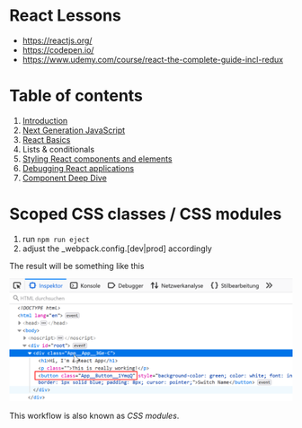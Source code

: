 # React Lessons

- https://reactjs.org/
- https://codepen.io/
- https://www.udemy.com/course/react-the-complete-guide-incl-redux

# Table of contents

1. [Introduction](./chapter-1.md)
2. [Next Generation JavaScript](./chapter-2.md)
3. [React Basics](./chapter-3.md)
4. Lists & conditionals
5. [Styling React components and elements](./chapter-4.md)
6. [Debugging React applications](./chapter-5.md)
7. [Component Deep Dive](./chapter-6.md)

# Scoped CSS classes / CSS modules

1. run `npm run eject`
2. adjust the _webpack.config.[dev|prod] accordingly

The result will be something like this

![image](./images/scoped_css_classes.png)

This workflow is also known as _CSS modules_.